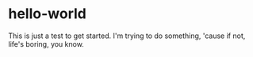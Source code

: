 hello-world
===========

This is just a test to get started. I'm trying to do something, 'cause if not, life's boring, you know.
